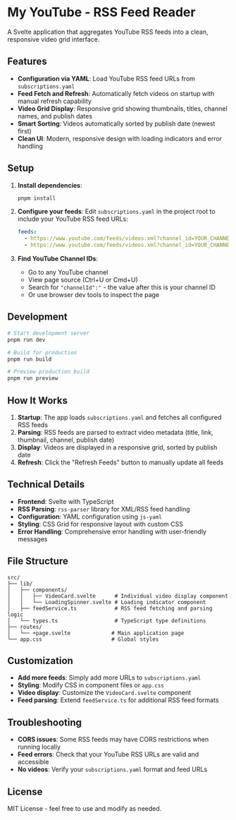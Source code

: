 # My YouTube - RSS Feed Reader

A Svelte application that aggregates YouTube RSS feeds into a clean, responsive video grid interface.

## Features

- **Configuration via YAML**: Load YouTube RSS feed URLs from `subscriptions.yaml`
- **Feed Fetch and Refresh**: Automatically fetch videos on startup with manual refresh capability
- **Video Grid Display**: Responsive grid showing thumbnails, titles, channel names, and publish dates
- **Smart Sorting**: Videos automatically sorted by publish date (newest first)
- **Clean UI**: Modern, responsive design with loading indicators and error handling

## Setup

1. **Install dependencies**:
   ```bash
   pnpm install
   ```

2. **Configure your feeds**:
   Edit `subscriptions.yaml` in the project root to include your YouTube RSS feed URLs:
   ```yaml
   feeds:
     - https://www.youtube.com/feeds/videos.xml?channel_id=YOUR_CHANNEL_ID_1
     - https://www.youtube.com/feeds/videos.xml?channel_id=YOUR_CHANNEL_ID_2
   ```

3. **Find YouTube Channel IDs**:
   - Go to any YouTube channel
   - View page source (Ctrl+U or Cmd+U)
   - Search for `"channelId":"` - the value after this is your channel ID
   - Or use browser dev tools to inspect the page

## Development

```bash
# Start development server
pnpm run dev

# Build for production
pnpm run build

# Preview production build
pnpm run preview
```

## How It Works

1. **Startup**: The app loads `subscriptions.yaml` and fetches all configured RSS feeds
2. **Parsing**: RSS feeds are parsed to extract video metadata (title, link, thumbnail, channel, publish date)
3. **Display**: Videos are displayed in a responsive grid, sorted by publish date
4. **Refresh**: Click the "Refresh Feeds" button to manually update all feeds

## Technical Details

- **Frontend**: Svelte with TypeScript
- **RSS Parsing**: `rss-parser` library for XML/RSS feed handling
- **Configuration**: YAML configuration using `js-yaml`
- **Styling**: CSS Grid for responsive layout with custom CSS
- **Error Handling**: Comprehensive error handling with user-friendly messages

## File Structure

```
src/
├── lib/
│   ├── components/
│   │   ├── VideoCard.svelte      # Individual video display component
│   │   └── LoadingSpinner.svelte # Loading indicator component
│   ├── feedService.ts            # RSS feed fetching and parsing logic
│   └── types.ts                  # TypeScript type definitions
├── routes/
│   └── +page.svelte             # Main application page
└── app.css                      # Global styles
```

## Customization

- **Add more feeds**: Simply add more URLs to `subscriptions.yaml`
- **Styling**: Modify CSS in component files or `app.css`
- **Video display**: Customize the `VideoCard.svelte` component
- **Feed parsing**: Extend `feedService.ts` for additional RSS feed formats

## Troubleshooting

- **CORS issues**: Some RSS feeds may have CORS restrictions when running locally
- **Feed errors**: Check that your YouTube RSS URLs are valid and accessible
- **No videos**: Verify your `subscriptions.yaml` format and feed URLs

## License

MIT License - feel free to use and modify as needed.
